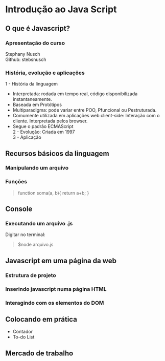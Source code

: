 # Introdução ao Java Script

## O que é Javascript?
### Apresentação do curso
Stephany Nusch  
Github: stebsnusch
### História, evolução e aplicações
1 - História da linguagem
- Interpretada: rodada em tempo real, código disponibilizada instantaneamente.
- Baseada em Protótipos
- Multiparadigma: pode variar entre POO, Pfuncional ou Pestruturada.
- Comumente utilizada em aplicações web client-side: Interação com o cliente. Interpretada pelos browser.
- Segue o padrão ECMAScript  
2 - Evolução: Criada em 1997  
3 - Aplicação

## Recursos básicos da linguagem
### Manipulando um arquivo
### Funções
>function soma(a, b){
>    return a+b;
>}

## Console
### Executando um arquivo .js
Digitar no terminal:
>$node arquivo.js

## Javascript em uma página da web
### Estrutura de projeto
### Inserindo javascript numa página HTML
### Interagindo com os elementos do DOM

## Colocando em prática
- Contador
- To-do List

## Mercado de trabalho